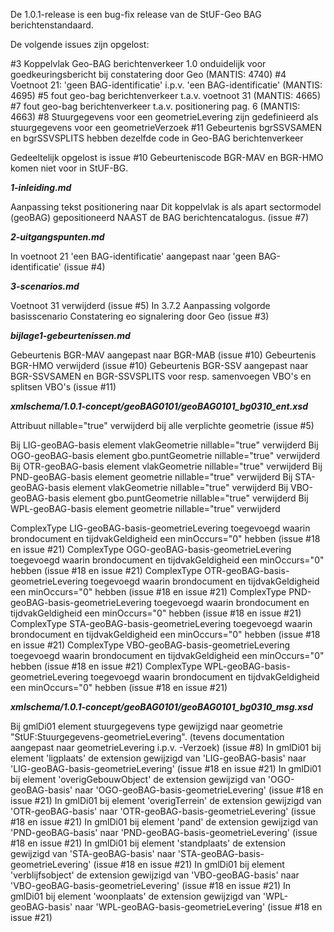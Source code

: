 De 1.0.1-release is een bug-fix release van de StUF-Geo BAG berichtenstandaard.

De volgende issues zijn opgelost:

#3 Koppelvlak Geo-BAG berichtenverkeer 1.0 onduidelijk voor goedkeuringsbericht bij constatering door Geo (MANTIS: 4740)
#4 Voetnoot 21: 'geen BAG-identificatie' i.p.v. 'een BAG-identificatie' (MANTIS: 4695)
#5 fout geo-bag berichtenverkeer t.a.v. voetnoot 31 (MANTIS: 4665)
#7 fout geo-bag berichtenverkeer t.a.v. positionering pag. 6 (MANTIS: 4663)
#8 Stuurgegevens voor een geometrieLevering zijn gedefinieerd als stuurgegevens voor een geometrieVerzoek
#11 Gebeurtenis bgrSSVSAMEN en bgrSSVSPLITS hebben dezelfde code in Geo-BAG berichtenverkeer

Gedeeltelijk opgelost is issue #10 Gebeurteniscode BGR-MAV en BGR-HMO komen niet voor in StUF-BG.

***1-inleiding.md***

Aanpassing tekst positionering naar Dit koppelvlak is als apart sectormodel (geoBAG) gepositioneerd NAAST de BAG berichtencatalogus. (issue #7)

***2-uitgangspunten.md***

In voetnoot 21 'een BAG-identificatie' aangepast naar 'geen BAG-identificatie' (issue #4)

***3-scenarios.md***

Voetnoot 31 verwijderd (issue #5)
In 3.7.2 Aanpassing volgorde basisscenario Constatering eo signalering door Geo (issue #3)

***bijlage1-gebeurtenissen.md***

Gebeurtenis BGR-MAV aangepast naar BGR-MAB (issue #10)
Gebeurtenis BGR-HMO verwijderd (issue #10)
Gebeurtenis BGR-SSV aangepast naar BGR-SSVSAMEN en BGR-SSVSPLITS voor resp. samenvoegen VBO's en splitsen VBO's (issue #11)

***xmlschema/1.0.1-concept/geoBAG0101/geoBAG0101_bg0310_ent.xsd***

Attribuut nillable="true" verwijderd bij alle verplichte geometrie (issue #5)

Bij LIG-geoBAG-basis  element vlakGeometrie nillable="true" verwijderd
Bij OGO-geoBAG-basis  element gbo.puntGeometrie nillable="true" verwijderd
Bij OTR-geoBAG-basis  element vlakGeometrie nillable="true" verwijderd
Bij PND-geoBAG-basis  element geometrie nillable="true" verwijderd
Bij STA-geoBAG-basis  element vlakGeometrie nillable="true" verwijderd
Bij VBO-geoBAG-basis  element gbo.puntGeometrie nillable="true" verwijderd
Bij WPL-geoBAG-basis  element geometrie nillable="true" verwijderd

ComplexType LIG-geoBAG-basis-geometrieLevering toegevoegd waarin brondocument en tijdvakGeldigheid een minOccurs="0" hebben (issue #18 en issue #21)
ComplexType OGO-geoBAG-basis-geometrieLevering toegevoegd waarin brondocument en tijdvakGeldigheid een minOccurs="0" hebben (issue #18 en issue #21)
ComplexType OTR-geoBAG-basis-geometrieLevering toegevoegd waarin brondocument en tijdvakGeldigheid een minOccurs="0" hebben (issue #18 en issue #21)
ComplexType PND-geoBAG-basis-geometrieLevering toegevoegd waarin brondocument en tijdvakGeldigheid een minOccurs="0" hebben (issue #18 en issue #21)			
ComplexType STA-geoBAG-basis-geometrieLevering toegevoegd waarin brondocument en tijdvakGeldigheid een minOccurs="0" hebben (issue #18 en issue #21)
ComplexType VBO-geoBAG-basis-geometrieLevering toegevoegd waarin brondocument en tijdvakGeldigheid een minOccurs="0" hebben (issue #18 en issue #21)
ComplexType WPL-geoBAG-basis-geometrieLevering toegevoegd waarin brondocument en tijdvakGeldigheid een minOccurs="0" hebben (issue #18 en issue #21)

***xmlschema/1.0.1-concept/geoBAG0101/geoBAG0101_bg0310_msg.xsd***

Bij gmlDi01 element stuurgegevens type gewijzigd naar geometrie "StUF:Stuurgegevens-geometrieLevering".  (tevens documentation aangepast naar geometrieLevering i.p.v. -Verzoek) (issue #8)
In gmlDi01 bij element 'ligplaats' de extension gewijzigd van 'LIG-geoBAG-basis' naar 'LIG-geoBAG-basis-geometrieLevering' (issue #18 en issue #21)
In gmlDi01 bij element 'overigGebouwObject' de extension gewijzigd van 'OGO-geoBAG-basis' naar 'OGO-geoBAG-basis-geometrieLevering' (issue #18 en issue #21)
In gmlDi01 bij element 'overigTerrein' de extension gewijzigd van 'OTR-geoBAG-basis' naar 'OTR-geoBAG-basis-geometrieLevering' (issue #18 en issue #21)
In gmlDi01 bij element 'pand' de extension gewijzigd van 'PND-geoBAG-basis' naar 'PND-geoBAG-basis-geometrieLevering' (issue #18 en issue #21)
In gmlDi01 bij element 'standplaats' de extension gewijzigd van 'STA-geoBAG-basis' naar 'STA-geoBAG-basis-geometrieLevering' (issue #18 en issue #21)
In gmlDi01 bij element 'verblijfsobject' de extension gewijzigd van 'VBO-geoBAG-basis' naar 'VBO-geoBAG-basis-geometrieLevering' (issue #18 en issue #21)
In gmlDi01 bij element 'woonplaats' de extension gewijzigd van 'WPL-geoBAG-basis' naar 'WPL-geoBAG-basis-geometrieLevering' (issue #18 en issue #21)
